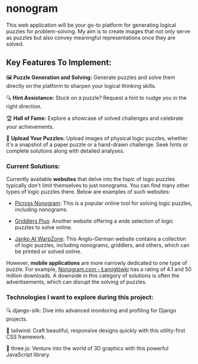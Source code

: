 # nonogram

This web application will be your go-to platform for generating logical puzzles for problem-solving. My aim is to create images that not only serve as puzzles but also convey meaningful representations once they are solved.

## Key Features To Implement:
🖼️ **Puzzle Generation and Solving:** Generate puzzles and solve them directly on the platform to sharpen your logical thinking skills.

🔍 **Hint Assistance:** Stuck on a puzzle? Request a hint to nudge you in the right direction.

🏆 **Hall of Fame:** Explore a showcase of solved challenges and celebrate your achievements.

📸 **Upload Your Puzzles:** Upload images of physical logic puzzles, whether it's a snapshot of a paper puzzle or a hand-drawn challenge. Seek hints or complete solutions along with detailed analyses.


### Current Solutions:
Currently available **websites** that delve into the topic of logic puzzles typically don't limit themselves to just nonograms. You can find many other types of logic puzzles there. Below are examples of such websites:

* [Picross Nonogram](https://www.puzzle-nonograms.com/): This is a popular online tool for solving logic puzzles, including nonograms.

* [Griddlers Plus](https://www.griddlers.net/): Another website offering a wide selection of logic puzzles to solve online.

* [Janko At WarpZone](http://www.janko.at/Raetsel/): This Anglo-German website contains a collection of logic puzzles, including nonograms, griddlers, and others, which can be printed or solved online.

However, **mobile applications** are more narrowly dedicated to one type of puzzle. For example, [Nonogram.com - Łamigłówki](https://play.google.com/store/apps/details?id=com.easybrain.nonogram&hl=pl&gl=US)  has a rating of 4.1 and 50 million downloads. A downside in this category of solutions is often the advertisements, which can disrupt the solving of puzzles.

### Technologies I want to explore during this project:
🔍 django-silk: Dive into advanced monitoring and profiling for Django projects.

🎨 tailwind: Craft beautiful, responsive designs quickly with this utility-first CSS framework.

🌌 three.js: Venture into the world of 3D graphics with this powerful JavaScript library.
